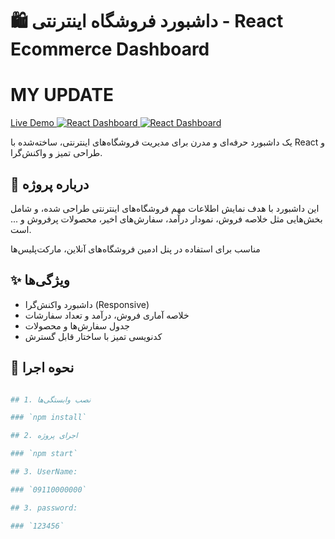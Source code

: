 # 🛍️ داشبورد فروشگاه اینترنتی - React Ecommerce Dashboard
# MY UPDATE

<a href="https://react-dashboard-danialmsh.vercel.app/" target="_blank">
   Live Demo
</a>

<a href="https://s6.uupload.ir/files/photo_2025-04-15_22-40-04_wm1r.jpg" target="_blank">
    <img src="https://s6.uupload.ir/files/photo_2025-04-15_22-40-04_wm1r_thumb.jpg" border="0" alt="React Dashboard" />
</a>

<a href="https://s6.uupload.ir/files/photo_2025-04-15_22-40-04_(2)_pfnd.jpg" target="_blank">
    <img src="https://s6.uupload.ir/files/photo_2025-04-15_22-40-04_(2)_pfnd_thumb.jpg" border="0" alt="React Dashboard" />
</a>

یک داشبورد حرفه‌ای و مدرن برای مدیریت فروشگاه‌های اینترنتی، ساخته‌شده با React و طراحی تمیز و واکنش‌گرا.

## 📌 درباره پروژه

این داشبورد با هدف نمایش اطلاعات مهم فروشگاه‌های اینترنتی طراحی شده، و شامل بخش‌هایی مثل خلاصه فروش، نمودار درآمد، سفارش‌های اخیر، محصولات پرفروش و ... است.

مناسب برای استفاده در پنل ادمین فروشگاه‌های آنلاین، مارکت‌پلیس‌ها

## ✨ ویژگی‌ها

- داشبورد واکنش‌گرا (Responsive)
- خلاصه آماری فروش، درآمد و تعداد سفارشات
- جدول سفارش‌ها و محصولات
- کدنویسی تمیز با ساختار قابل گسترش

## 🚀 نحوه اجرا

```bash

## 1. نصب وابستگی‌ها

### `npm install`

## 2. اجرای پروژه

### `npm start`

## 3. UserName:

### `09110000000`

## 3. password:

### `123456`

